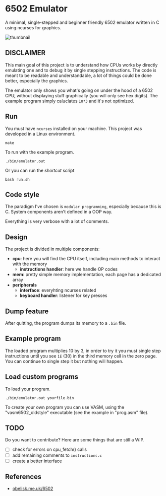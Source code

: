# 6502 Emulator

A minimal, single-stepped and beginner friendly 6502 emulator written in C using ncurses for graphics.

![thumbnail](./images/thumbnail.png)

## DISCLAIMER

This main goal of this project is to understand how CPUs works by directly emulating one and to debug it by single stepping instructions. The code is meant to be readable and understandable, a lot of things could be done better, especially the graphics.

The emulator only shows you what's going on under the hood of a 6502 CPU, without displaying stuff graphically (you will only see hex digits). The example program simply caluclates `10*3` and it's not optimized.

## Run

You must have `ncurses` installed on your machine. This project was developed in a Linux environment.

```
make
```

To run with the example program.

```
./bin/emulator.out
```

Or you can run the _shortcut_ script

```
bash run.sh
```

## Code style

The paradigm I've chosen is `modular programming`, especially because this is C. System components aren't defined in a OOP way.

Everything is very verbose with a lot of comments.

## Design

The project is divided in multiple components:

-   **cpu**: here you will find the CPU itself, including main methods to interact with the memory
    -   **instructions handler**: here we handle OP codes
-   **mem**: pretty simple memory implementation, each page has a dedicated array
-   **peripherals**
    -   **interface**: everyhting ncurses related
    -   **keyboard handler**: listener for key presses

## Dump feature

After quitting, the program dumps its memory to a `.bin` file.

## Example program

The loaded program multiplies 10 by 3, in order to try it you must single step instructions until you see `1E` (30) in the third memory cell in the zero page. You can continue to single step it but nothing will happen.

## Load custom programs

To load your program.

```
./bin/emulator.out yourfile.bin
```

To create your own program you can use VASM, using the "vasm6502_oldstyle" executable (see the example in "prog.asm" file).


## TODO

Do you want to contribute? Here are some things that are still a WIP.

-   [ ] check for errors on cpu_fetch() calls
-   [ ] add remaining comments to `instructions.c`
-   [ ] create a better interface

## References

-   [obelisk.me.uk/6502](http://www.obelisk.me.uk/6502/)
